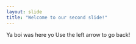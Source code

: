 ```yaml
---
layout: slide
title: "Welcome to our second slide!"
---
```

Ya boi was here yo
Use the left arrow to go back!